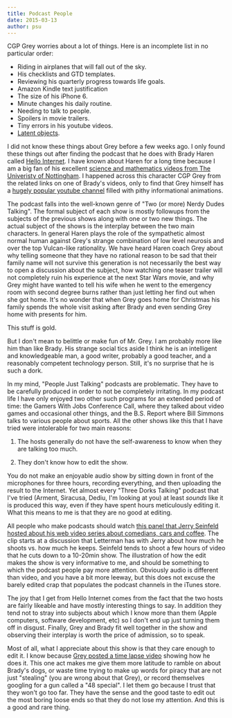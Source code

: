 ```yaml
---
title: Podcast People
date: 2015-03-13
author: psu
---
```


CGP Grey worries about a lot of things. Here is an incomplete list in no particular order:

- Riding in airplanes that will fall out of the sky.
- His checklists and GTD templates.
- Reviewing his quarterly progress towards life goals.
- Amazon Kindle text justification
- The size of his iPhone 6.
- Minute changes his daily routine.
- Needing to talk to people.
- Spoilers in movie trailers.
- Tiny errors in his youtube videos.
- <a href="http://mutable-states.com/the-latent-object.html">Latent objects</a>.

I did not know these things about Grey before a few weeks ago. I only found these things out after finding the podcast that he does with Brady Haren called <a href="http://www.hellointernet.fm">Hello Internet</a>. I have known about Haren for a long time because I am a big fan of his excellent <a href="http://www.sixtysymbols.com">science and mathematics videos from The Univeristy of Nottingham</a>. I happened across this character CGP Grey from the related links on one of Brady's videos, only to find that Grey himself has a <a href="https://www.youtube.com/user/CGPGrey?&ab_channel=CGPGrey">hugely popular youtube channel</a> filled with pithy informational animations.

The podcast falls into the well-known genre of "Two (or more) Nerdy Dudes Talking". The formal subject of each show is mostly followups from the subjects of the previous shows along with one or two new things. The actual subject of the shows is the interplay between the two main characters. In general Haren plays the role of the sympathetic almost normal human against Grey's strange combination of low level neurosis and over the top Vulcan-like rationality. We have heard Haren coach Grey about why telling someone that they have no rational reason to be sad that their family name will not survive this generation is not necessarily the best way to open a discussion about the subject, how watching one teaser trailer will not completely ruin his experience at the next Star Wars movie, and why Grey might have wanted to tell his wife when he went to the emergency room with second degree burns rather than just letting her find out when she got home. It's no wonder that when Grey goes home for Christmas his family spends the whole visit asking after Brady and even sending Grey home with presents for him.

This stuff is gold.

But I don't mean to belittle or make fun of Mr. Grey. I am probably more like him than like Brady. His strange social tics aside I think he is an intelligent and knowledgeable man, a good writer, probably a good teacher, and a reasonably competent technology person. Still, it's no surprise that he is such a dork.

In my mind, "People Just Talking" podcasts are problematic. They have to be carefully produced in order to not be completely irritating. In my podcast life I have only enjoyed two other such programs for an extended period of time: the Gamers With Jobs Conference Call, where they talked about video games and occasional other things, and the B.S. Report where Bill Simmons talks to various people about sports. All the other shows like this that I have tried were intolerable for two main reasons:

1. The hosts generally do not have the self-awareness to know when they are talking too much.

2. They don't know how to edit the show.

You do not make an enjoyable audio show by sitting down in front of the microphones for three hours, recording everything, and then uploading the result to the Internet. Yet almost every "Three Dorks Talking" podcast that I've tried (Arment, Siracusa, Dediu, I'm looking at you) at least *sounds* like it is produced this way, even if they have spent hours meticulously editing it. What this means to me is that they are no good at editing.

All people who make podcasts should watch <a href="https://www.youtube.com/watch?v=wn0q5XJqu6E&feature=youtu.be&t=10m19s">this panel that Jerry Seinfeld hosted about his web video series about comedians, cars and coffee</a>. The clip starts at a discussion that Letterman has with Jerry about how much he shoots vs. how much he keeps. Seinfeld tends to shoot a few hours of video that he cuts down to a 10-20min show. The illustration of how the edit makes the show is very informative to me, and should be something to which the podcast people pay more attention. Obviously audio is different than video, and you have a bit more leeway, but this does not excuse the barely edited crap that populates the podcast channels in the iTunes store.

The joy that I get from Hello Internet comes from the fact that the two hosts are fairly likeable and have mostly interesting things to say. In addition they tend not to stray into subjects about which I know more than them (Apple computers, software development, etc) so I don't end up just turning them off in disgust. Finally, Grey and Brady fit well together in the show and observing their interplay is worth the price of admission, so to speak.

Most of all, what I appreciate about this show is that they care enough to edit it. I know because <a href="https://www.youtube.com/watch?v=GwQy5HJut-4&ab_channel=CGPGrey2">Grey posted a time lapse video</a> showing how he does it. This one act makes me give them more latitude to ramble on about Brady's dogs, or waste time trying to make up words for piracy that are not just "stealing" (you are wrong about that Grey), or record themselves googling for a gun called a "48 special". I let them go because I trust that they won't go too far. They have the sense and the good taste to edit out the most boring loose ends so that they do not lose my attention. And this is a good and rare thing.

